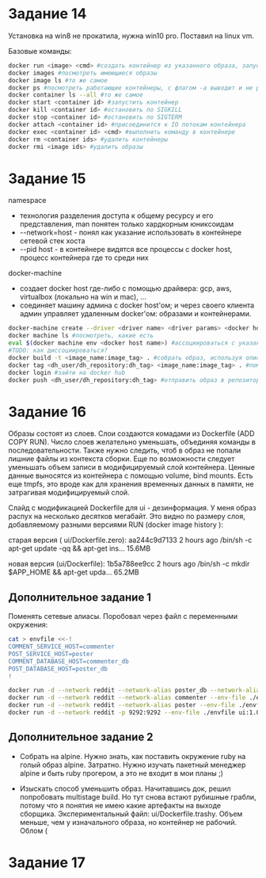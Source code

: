 # Задание 14

Установка на win8 не прокатила, нужна win10 pro. Поставил на linux vm.  

Базовые команды:
```bash
docker run <image> <cmd> #создать контейнер из указанного образа, запустить в нем процесс cmd, -d - демон?
docker images #посмотреть имеющиеся образы
docker image ls #то же самое
docker ps #посмотреть работающие контейнеры, с флагом -a выводит и не работающие
docker container ls --all #то же самое
docker start <container id> #запустить контейнер
docker kill <container id> #остановить по SIGKILL
docker stop <container id> #остановить по SIGTERM
docker attach <container id> #присоединится к IO потокам контейнера
docker exec <container id> <cmd> #выполнить команду в контейнере
docker rm <container ids> #удалить контейнеры
docker rmi <image ids> #удалить образы
```

# Задание 15

namespace
- технология разделения доступа к общему ресурсу и его представления, man понятен только хардкорным юниксоидам
- --network=host - понял как указание использовать в контейнере сетевой стек хоста
- --pid host - в контейнере видятся все процессы с docker host, процесс контейнера где то среди них

docker-machine
- создает docker host где-либо с помощью драйвера: gcp, aws, virtualbox (локально на win и mac), ...
- соединяет машину админа с docker host'ом; и через своего клиента админ управляет удаленным docker'ом: образами и контейнерами.

```bash
docker-machine create --driver <driver name> <driver params> <docker host name> #создать docker host
docker machine ls #посмотреть, какие есть
eval $(docker machine env <docker host name>) #ассоциироваться с указанным docker host
#TODO: как диссоциироваться?
docker build -t <image_name:image_tag> . #собрать образ, используя описание и файлы в текущем каталоге
docker tag <dh_user/dh_repository:dh_tag> <image_name:image_tag> . #пометить образ по правилам docker hub
docker login #зайти на docker hub
docker push <dh_user/dh_repository:dh_tag> #отправить образ в репозиторий
```

# Задание 16

Образы состоят из слоев. Слои создаются комадами из Dockerfile (ADD COPY RUN). Число слоев желательно уменьшать, объединяя команды в последовательности. Также нужно следить, чтоб в образ не попали лишние файлы из контекста сборки. Еще по возможности следует уменьшать объем записи в модифицируемый слой контейнера. Ценные данные выносятся из контейнера с помощью volume, bind mounts. Есть еще tmpfs, это вроде как для хранения временных данных в памяти, не затрагивая модифицируемый слой.

Слайд с модификацией Dockerfile для ui - дезинформация. У меня образ распух на несколько десятков мегабайт. Это видно по размеру слоя, добавляемому разными версиями RUN (docker image history <image>):

старая версия ( ui/Dockerfile.zero):
aa244c9d7133        2 hours ago         /bin/sh -c apt-get update -qq && apt-get ins…   15.6MB

новая версия (ui/Dockerfile):
1b5a788ee9cc        2 hours ago         /bin/sh -c mkdir $APP_HOME &&   apt-get upda…   65.2MB

## Дополнительное задание 1

Поменять сетевые алиасы. Поробовал через файл с переменными окружения:

```bash
cat > envfile <<-!
COMMENT_SERVICE_HOST=commenter
POST_SERVICE_HOST=poster
COMMENT_DATABASE_HOST=commenter_db
POST_DATABASE_HOST=poster_db
!

docker run -d --network reddit --network-alias poster_db --network-alias commenter_db mongo:latest
docker run -d --network reddit --network-alias commenter --env-file ./envfile comment:1.0
docker run -d --network reddit --network-alias poster --env-file ./envfile post:1.0
docker run -d --network reddit -p 9292:9292 --env-file ./envfile ui:1.0
```

## Дополнительное задание 2

- Собрать на alpine.
Нужно знать, как поставить окружение ruby на голый образ alpine. Затратно. Нужно изучать пакетный менеджер alpine и быть ruby прогером, а это не входит в мои планы ;)

- Изыскать способ уменьшить образ.
Начитавшись док, решил попробовать multistage build. Но тут снова встают рубишные грабли, потому что я понятия не имею какие артефакты на выходе сборщика. Экспериментальный файл: ui/Dockerfile.trashy. Объем меньше, чем у изначального образа, но контейнер не рабочий. Облом (

# Задание 17

